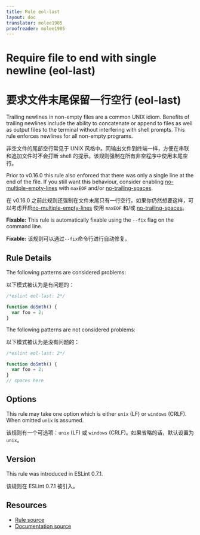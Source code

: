 ```yaml
---
title: Rule eol-last
layout: doc
translator: molee1905
proofreader: molee1905
---
```

<!-- Note: No pull requests accepted for this file. See README.md in the root directory for details. -->

# Require file to end with single newline (eol-last)

# 要求文件末尾保留一行空行 (eol-last)

Trailing newlines in non-empty files are a common UNIX idiom. Benefits of
trailing newlines include the ability to concatenate or append to files as well
as output files to the terminal without interfering with shell prompts. This
rule enforces newlines for all non-empty programs.

非空文件的尾部空行常见于 UNIX 风格中。同输出文件到终端一样，方便在串联和追加文件时不会打断 shell 的提示。该规则强制在所有非空程序中使用末尾空行。

Prior to v0.16.0 this rule also enforced that there was only a single line at
the end of the file. If you still want this behaviour, consider enabling
[no-multiple-empty-lines](no-multiple-empty-lines) with `maxEOF` and/or
[no-trailing-spaces](no-trailing-spaces).

在 v0.16.0 之前此规则还强制在文件末尾只有一行空行。如果你仍然想要这样，可以考虑开启[no-multiple-empty-lines](no-multiple-empty-lines) 使用 `maxEOF` 和/或
[no-trailing-spaces](no-trailing-spaces)。

**Fixable:** This rule is automatically fixable using the `--fix` flag on the command line.

**Fixable:** 该规则可以通过`--fix`命令行进行自动修复。

## Rule Details

The following patterns are considered problems:

以下模式被认为是有问题的：

```js
/*eslint eol-last: 2*/

function doSmth() {
  var foo = 2;
}
```

The following patterns are not considered problems:

以下模式被认为是没有问题的：

```js
/*eslint eol-last: 2*/

function doSmth() {
  var foo = 2;
}
// spaces here
```

## Options

This rule may take one option which is either `unix` (LF) or `windows` (CRLF). When omitted `unix` is assumed.

该规则有一个可选项：`unix` (LF) 或 `windows` (CRLF)。如果省略的话，默认设置为`unix`。

## Version

This rule was introduced in ESLint 0.7.1.

该规则在 ESLint 0.7.1 被引入。

## Resources

* [Rule source](https://github.com/eslint/eslint/tree/master/lib/rules/eol-last.js)
* [Documentation source](https://github.com/eslint/eslint/tree/master/docs/rules/eol-last.md)
